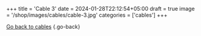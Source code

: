 +++
title = 'Cable 3'
date = 2024-01-28T22:12:54+05:00
draft = true
image = '/shop/images/cables/cable-3.jpg'
categories = ['cables']
+++

[Go back to cables](/shop/categories/cables/)
{.go-back}